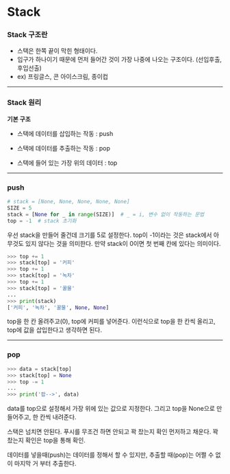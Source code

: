 # Stack



### Stack 구조란

- 스택은 한쪽 끝이 막힌 형태이다.
- 입구가 하나이기 때문에 먼저 들어간 것이 가장 나중에 나오는 구조이다. (선입후출, 후입선출)
- ex) 프링글스, 콘 아이스크림, 종이컵



---



### Stack 원리

**기본 구조**

- 스택에 데이터를 삽입하는 작동 : push 

- 스택에 데이터를 추출하는 작동 : pop 

- 스택에 들어 있는 가장 위의 데이터 : top



---



### push

```python
# stack = [None, None, None, None, None]
SIZE = 5
stack = [None for _ in range(SIZE)]  # _ = i, 변수 없이 작동하는 문법
top = -1  # stack 초기화
```

 우선 stack을 만들어 줄건데 크기를 5로 설정한다. top이 -1이라는 것은 stack에서 아무것도 있지 않다는 것을 의미한다. 만약 stack이 0이면 첫 번째 칸에 있다는 의미이다.



```python
>>> top += 1
>>> stack[top] = '커피'
>>> top += 1
>>> stack[top] = '녹차'
>>> top += 1
>>> stack[top] = '꿀물'
...
>>> print(stack)
['커피', '녹차', '꿀물', None, None]
```

 top을 한 칸 올려주고(0), top에 커피를 넣어준다. 이런식으로 top을 한 칸씩 올리고, top에 값을 삽입한다고 생각하면 된다.



---



### pop

```python
>>> data = stack[top]
>>> stack[top] = None
>>> top -= 1
...
>>> print('팝-->', data)
```

 data를 top으로 설정해서 가장 위에 있는 값으로 지정한다. 그리고 top을 None으로 만들어주고, 한 칸씩 내려준다.





스택은 넘치면 안된다. 푸시를 무조건 하면 안되고 꽉 찼는지 확인 먼저하고 채운다. 꽉 찼는지 확인은 top을 통해 확인.



데이터를 넣을때(push)는 데이터를 정해서 할 수 있지만, 추출할 때(pop)는 어쩔 수 없이 마지막 거 부터 추출한다.